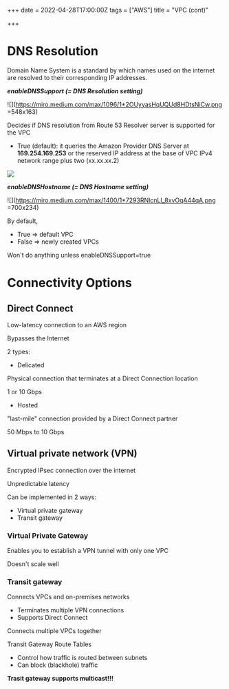 +++
date = 2022-04-28T17:00:00Z
tags = ["AWS"]
title = "VPC (cont)"

+++
# DNS Resolution

Domain Name System is a standard by which names used on the internet are resolved to their corresponding IP addresses.

**_enableDNSSupport (= DNS Resolution setting)_**

![](https://miro.medium.com/max/1096/1*2OUyyasHqUQUd8HDtsNiCw.png =548x163)

Decides if DNS resolution from Route 53 Resolver server is supported for the VPC

* True (default): it queries the Amazon Provider DNS Server at **169.254.169.253** or the reserved IP address at the base of VPC IPv4 network range plus two (xx.xx.xx.2)

![](/dns_resolution.png)

**_enableDNSHostname (= DNS Hostname setting)_**

![](https://miro.medium.com/max/1400/1*7293RNlcnLI_8xvOqA44qA.png =700x234)

By default,

* True => default VPC
* False => newly created VPCs

Won't do anything unless enableDNSSupport=true

# Connectivity Options

## Direct Connect

Low-latency connection to an AWS region

Bypasses the Internet

2 types:

* Delicated

Physical connection that terminates at a Direct Connection location

1 or 10 Gbps

* Hosted

"last-mile" connection provided by a Direct Connect partner

50 Mbps to 10 Gbps

## Virtual private network (VPN)

Encrypted IPsec connection over the internet

Unpredictable latency

Can be implemented in 2 ways:

* Virtual private gateway
* Transit gateway

### Virtual Private Gateway

Enables you to establish a VPN tunnel with only one VPC

Doesn't scale well

### Transit gateway

Connects VPCs and on-premises networks

* Terminates multiple VPN connections
* Supports Direct Connect

Connects multiple VPCs together

Transit Gateway Route Tables

* Control how traffic is routed between subnets
* Can block (blackhole) traffic

**Trasit gateway supports multicast!!!**
